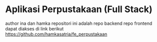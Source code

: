 # Aplikasi Perpustakaan (Full Stack)
author ina dan hamka
repositori ini adalah repo backend
repo frontend dapat diakses di link berikut
https://github.com/hamkasatria/fe_perpustakaan

